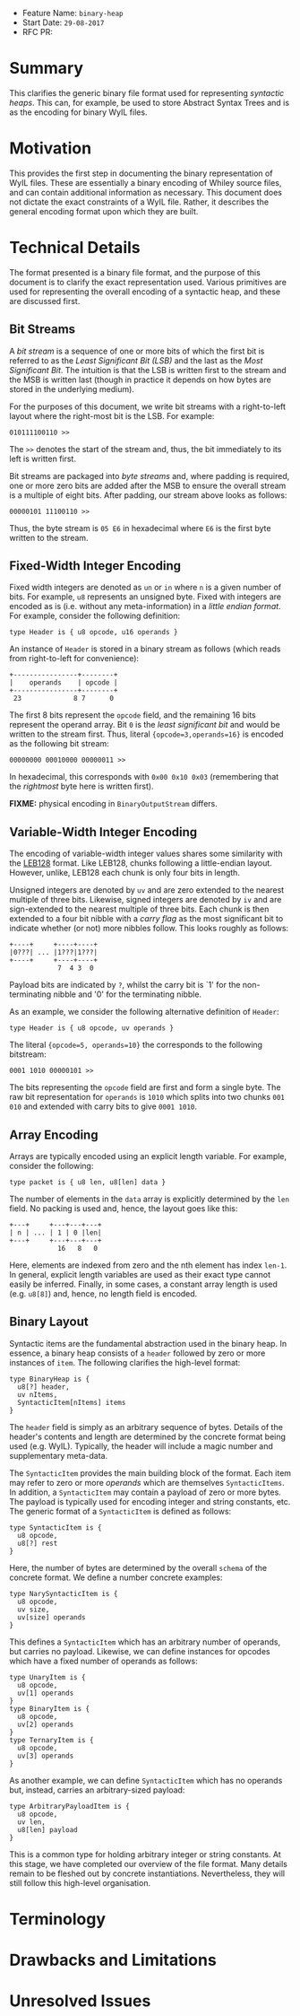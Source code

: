 - Feature Name: `binary-heap`
- Start Date: `29-08-2017`
- RFC PR:

# Summary

This clarifies the generic binary file format used for representing
_syntactic heaps_.  This can, for example, be used to store Abstract
Syntax Trees and is as the encoding for binary WyIL files.

# Motivation

This provides the first step in documenting the binary representation
of WyIL files.  These are essentially a binary encoding of Whiley
source files, and can contain additional information as necessary.
This document does not dictate the exact constraints of a WyIL file.
Rather, it describes the general encoding format upon which they are
built.

# Technical Details

The format presented is a binary file format, and the purpose of this
document is to clarify the exact representation used.  Various
primitives are used for representing the overall encoding of a
syntactic heap, and these are discussed first.

## Bit Streams

A _bit stream_ is a sequence of one or more bits of which the first
bit is referred to as the _Least Significant Bit (LSB)_ and the last
as the _Most Significant Bit_.  The intuition is that the LSB is
written first to the stream and the MSB is written last (though in
practice it depends on how bytes are stored in the underlying medium).

For the purposes of this document, we write bit streams with a
right-to-left layout where the right-most bit is the LSB.  For
example:

```
010111100110 >>
```

The `>>` denotes the start of the stream and, thus, the bit
immediately to its left is written first.

Bit streams are packaged into _byte streams_ and, where padding is
required, one or more zero bits are added after the MSB to ensure the
overall stream is a multiple of eight bits.  After padding, our stream
above looks as follows:

```
00000101 11100110 >>
```

Thus, the byte stream is `05 E6` in hexadecimal where `E6` is the
first byte written to the stream.

## Fixed-Width Integer Encoding

Fixed width integers are denoted as `un` or `in` where `n` is a given
number of bits.  For example, `u8` represents an unsigned byte.  Fixed
with integers are encoded as is (i.e. without any meta-information) in
a _little endian format_.  For example, consider the following
definition:

```
type Header is { u8 opcode, u16 operands }
```

An instance of `Header` is stored in a binary stream as follows (which
reads from right-to-left for convenience):

```
+----------------+--------+
|    operands    | opcode |
+----------------+--------+
 23             8 7      0
```

The first 8 bits represent the `opcode` field, and the remaining 16
bits represent the operand array.  Bit `0` is the _least significant
bit_ and would be written to the stream first.  Thus, literal
`{opcode=3,operands=16}` is encoded as the following bit stream:

```
00000000 00010000 00000011 >>
```

In hexadecimal, this corresponds with `0x00 0x10 0x03` (remembering
that the _rightmost_ byte here is written first).

**FIXME:** physical encoding in `BinaryOutputStream` differs.

## Variable-Width Integer Encoding

The encoding of variable-width integer values shares some similarity
with the [LEB128](https://en.wikipedia.org/wiki/LEB128) format.  Like
LEB128, chunks following a little-endian layout.  However, unlike,
LEB128 each chunk is only four bits in length.

Unsigned integers are denoted by `uv` and are zero extended to the
nearest multiple of three bits.  Likewise, signed integers are denoted
by `iv` and are sign-extended to the nearest multiple of three bits.
Each chunk is then extended to a four bit nibble with a _carry flag_
as the most significant bit to indicate whether (or not) more nibbles
follow.  This looks roughly as follows:

```
+----+     +----+----+
|0???| ... |1???|1???|
+----+     +----+----+
            7  4 3  0
```

Payload bits are indicated by `?`, whilst the carry bit is `1' for the
non-terminating nibble and '0' for the terminating nibble.

As an example, we consider the following alternative definition of
`Header`:

```
type Header is { u8 opcode, uv operands }
```

The literal `{opcode=5, operands=10}` the corresponds to the following
bitstream:

```
0001 1010 00000101 >>
```

The bits representing the `opcode` field are first and form a single
byte.  The raw bit representation for `operands` is `1010` which
splits into two chunks `001 010` and extended with carry bits to give
`0001 1010`.

## Array Encoding

Arrays are typically encoded using an explicit length variable.  For
example, consider the following:

```
type packet is { u8 len, u8[len] data }
```

The number of elements in the `data` array is explicitly determined by
the `len` field.  No packing is used and, hence, the layout goes like
this:

```
+---+     +---+---+---+
| n | ... | 1 | 0 |len|
+---+     +---+---+---+
            16   8   0
```

Here, elements are indexed from zero and the nth element has index
`len-1`.  In general, explicit length variables are used as their
exact type cannot easily be inferred.  Finally, in some cases, a
constant array length is used (e.g. `u8[8]`) and, hence, no length
field is encoded.

## Binary Layout

Syntactic items are the fundamental abstraction used in the binary
heap.  In essence, a binary heap consists of a `header` followed by
zero or more instances of `item`.  The following clarifies the
high-level format:

```
type BinaryHeap is {
  u8[?] header,
  uv nItems,
  SyntacticItem[nItems] items
}
```

The `header` field is simply as an arbitrary sequence of bytes.
Details of the header's contents and length are determined by the
concrete format being used (e.g. WyIL).  Typically, the header will
include a magic number and supplementary meta-data.

The `SyntacticItem` provides the main building block of the format.
Each item may refer to zero or more _operands_ which are themselves
`SyntacticItems`.  In addition, a `SyntacticItem` may contain a
payload of zero or more bytes.  The payload is typically used for
encoding integer and string constants, etc.  The generic format of a
`SyntacticItem` is defined as follows:

```
type SyntacticItem is {
  u8 opcode,
  u8[?] rest
}
```

Here, the number of bytes are determined by the overall `schema` of
the concrete format.  We define a number concrete examples:

```
type NarySyntacticItem is {
  u8 opcode,
  uv size,
  uv[size] operands
}
```

This defines a `SyntacticItem` which has an arbitrary number of
operands, but carries no payload.  Likewise, we can define instances
for opcodes which have a fixed number of operands as follows: 

```
type UnaryItem is {
  u8 opcode,
  uv[1] operands
}
type BinaryItem is {
  u8 opcode,
  uv[2] operands
}
type TernaryItem is {
  u8 opcode,
  uv[3] operands
} 
```

As another example, we can define `SyntacticItem` which has no
operands but, instead, carries an arbitrary-sized payload:

```
type ArbitraryPayloadItem is {
  u8 opcode,
  uv len,
  u8[len] payload
}
```

This is a common type for holding arbitrary integer or string
constants.  At this stage, we have completed our overview of the file
format.  Many details remain to be fleshed out by concrete
instantiations.  Nevertheless, they will still follow this high-level
organisation.

# Terminology

# Drawbacks and Limitations

# Unresolved Issues
